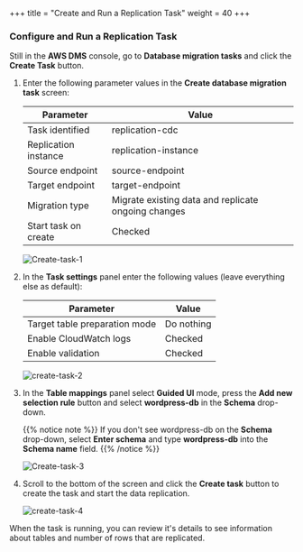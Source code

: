 +++
title = "Create and Run a Replication Task"
weight = 40
+++

### Configure and Run a Replication Task

Still in the **AWS DMS** console, go to **Database migration tasks** and click the **Create Task** button.

1. Enter the following parameter values in the **Create database migration task** screen:

    | Parameter              | Value                                               |
    | ---------------------- | --------------------------------------------------- |
    | Task identified        | replication-cdc                                     |
    | Replication instance   | replication-instance                                |
    | Source endpoint        | source-endpoint                                     |
    | Target endpoint        | target-endpoint                                     |
    | Migration type         | Migrate existing data and replicate ongoing changes |
    | Start task on create   | Checked                                             |
    
    ![Create-task-1](/db-mig/Create-task-1.png)

2. In the **Task settings** panel enter the following values (leave everything else as default):

    | Parameter              | Value                                               |
    | ---------------------- | --------------------------------------------------- |
    | Target table preparation mode          |  Do nothing          |
    | Enable CloudWatch logs | Checked                                             |
    | Enable validation      | Checked                                             |                 
    
    ![create-task-2](/db-mig/create-task-2.png)
    
3. In the **Table mappings** panel select **Guided UI** mode, press the **Add new selection rule** button and select **wordpress-db** in the **Schema** drop-down.

    {{% notice note %}}
If you don't see wordpress-db on the **Schema** drop-down, select **Enter schema** and type **wordpress-db** into the **Schema name** field.
{{% /notice %}}    

    ![Create-task-3](/db-mig/Create-task-3.png)

1. Scroll to the bottom of the screen and click the **Create task** button to create the task and start the data replication.

    ![create-task-4](/db-mig/create-task-4.png)

When the task is running, you can review it's details to see information about tables and number of rows that are replicated.